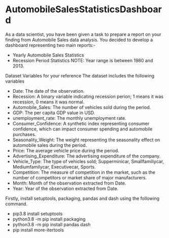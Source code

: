 # AutomobileSalesStatisticsDashboard
As a data scientist, you have been given a task to prepare a report on your finding from Automobile Sales data analysis.
You decided to develop a dashboard representing two main reports:-

- Yearly Automobile Sales Statistics
- Recession Period Statistics
NOTE: Year range is between 1980 and 2013.

Dataset Variables for your reference
The dataset includes the following variables

- Date: The date of the observation.
- Recession: A binary variable indicating recession perion; 1 means it was recession, 0 means it was normal.
- Automobile_Sales: The number of vehicles sold during the period.
- GDP: The per capita GDP value in USD.
- unemployment_rate: The monthly unemployment rate.
- Consumer_Confidence: A synthetic index representing consumer confidence, which can impact consumer spending and automobile purchases.
- Seasonality_Weight: The weight representing the seasonality effect on automobile sales during the period.
- Price: The average vehicle price during the period.
- Advertising_Expenditure: The advertising expenditure of the company.
- Vehicle_Type: The type of vehicles sold; Supperminicar, Smallfamiliycar, Mediumfamilycar, Executivecar, Sports.
- Competition: The measure of competition in the market, such as the number of competitors or market share of major manufacturers.
- Month: Month of the observation extracted from Date.
- Year: Year of the observation extracted from Date.

Firstly, install setuptools, packaging, pandas and dash using the following command.
- pip3.8 install setuptools
- python3.8 -m pip install packaging
- python3.8 -m pip install pandas dash
- pip install more-itertools
